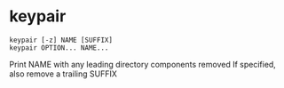 # keypair

```
keypair [-z] NAME [SUFFIX]
keypair OPTION... NAME...
```

Print NAME with any leading directory components removed
If specified, also remove a trailing SUFFIX

